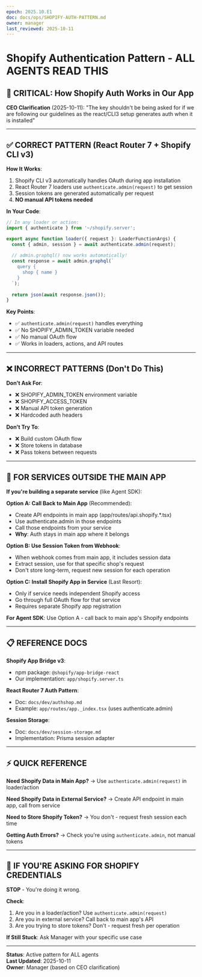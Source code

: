 ```yaml
---
epoch: 2025.10.E1
doc: docs/ops/SHOPIFY-AUTH-PATTERN.md
owner: manager
last_reviewed: 2025-10-11
---
```


# Shopify Authentication Pattern - ALL AGENTS READ THIS

## 🚨 CRITICAL: How Shopify Auth Works in Our App

**CEO Clarification** (2025-10-11): "The key shouldn't be being asked for if we are following our guidelines as the react/CLI3 setup generates auth when it is installed"

---

## ✅ CORRECT PATTERN (React Router 7 + Shopify CLI v3)

**How It Works**:
1. Shopify CLI v3 automatically handles OAuth during app installation
2. React Router 7 loaders use `authenticate.admin(request)` to get session
3. Session tokens are generated automatically per request
4. **NO manual API tokens needed**

**In Your Code**:
```typescript
// In any loader or action:
import { authenticate } from '~/shopify.server';

export async function loader({ request }: LoaderFunctionArgs) {
  const { admin, session } = await authenticate.admin(request);
  
  // admin.graphql() now works automatically!
  const response = await admin.graphql(`
    query {
      shop { name }
    }
  `);
  
  return json(await response.json());
}
```

**Key Points**:
- ✅ `authenticate.admin(request)` handles everything
- ✅ No SHOPIFY_ADMIN_TOKEN variable needed
- ✅ No manual OAuth flow
- ✅ Works in loaders, actions, and API routes

---

## ❌ INCORRECT PATTERNS (Don't Do This)

**Don't Ask For**:
- ❌ SHOPIFY_ADMIN_TOKEN environment variable
- ❌ SHOPIFY_ACCESS_TOKEN
- ❌ Manual API token generation
- ❌ Hardcoded auth headers

**Don't Try To**:
- ❌ Build custom OAuth flow
- ❌ Store tokens in database
- ❌ Pass tokens between requests

---

## 🔧 FOR SERVICES OUTSIDE THE MAIN APP

**If you're building a separate service** (like Agent SDK):

**Option A: Call Back to Main App** (Recommended):
- Create API endpoints in main app (app/routes/api.shopify.*.tsx)
- Use authenticate.admin in those endpoints
- Call those endpoints from your service
- **Why**: Auth stays in main app where it belongs

**Option B: Use Session Token from Webhook**:
- When webhook comes from main app, it includes session data
- Extract session, use for that specific shop's request
- Don't store long-term, request new session for each operation

**Option C: Install Shopify App in Service** (Last Resort):
- Only if service needs independent Shopify access
- Go through full OAuth flow for that service
- Requires separate Shopify app registration

**For Agent SDK**: Use Option A - call back to main app's Shopify endpoints

---

## 📋 REFERENCE DOCS

**Shopify App Bridge v3**:
- npm package: `@shopify/app-bridge-react`
- Our implementation: `app/shopify.server.ts`

**React Router 7 Auth Pattern**:
- Doc: `docs/dev/authshop.md`
- Example: `app/routes/app._index.tsx` (uses authenticate.admin)

**Session Storage**:
- Doc: `docs/dev/session-storage.md`
- Implementation: Prisma session adapter

---

## ⚡ QUICK REFERENCE

**Need Shopify Data in Main App?**
→ Use `authenticate.admin(request)` in loader/action

**Need Shopify Data in External Service?**
→ Create API endpoint in main app, call from service

**Need to Store Shopify Token?**
→ You don't - request fresh session each time

**Getting Auth Errors?**
→ Check you're using `authenticate.admin`, not manual tokens

---

## 🚨 IF YOU'RE ASKING FOR SHOPIFY CREDENTIALS

**STOP** - You're doing it wrong.

**Check**:
1. Are you in a loader/action? Use `authenticate.admin(request)`
2. Are you in external service? Call back to main app's API
3. Are you trying to store tokens? Don't - request fresh per operation

**If Still Stuck**: Ask Manager with your specific use case

---

**Status**: Active pattern for ALL agents  
**Last Updated**: 2025-10-11  
**Owner**: Manager (based on CEO clarification)
